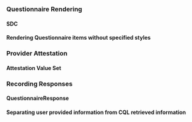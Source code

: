 ### Questionnaire Rendering
#### SDC
#### Rendering Questionnaire items without specified styles
### Provider Attestation
#### Attestation Value Set
### Recording Responses
#### QuestionnaireResponse
#### Separating user provided information from CQL retrieved information
